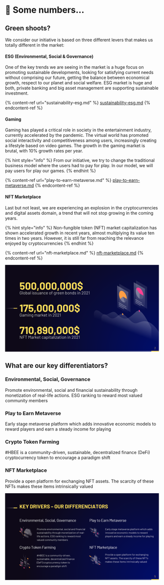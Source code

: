 # 🔢 Some numbers...

## G**reen shoots**?

We consider our initiative is based on three different levers that makes us totally different in the market:

#### ESG (Environmental, Social & Governance)

One of the key trends we are seeing in the market is a huge focus on promoting sustainable developments, looking for satisfying current needs without comprising our future, getting the balance between economical growth, respect to our planet and social welfare. ESG market is huge and both, private banking and big asset management are supporting sustainable investment.

{% content-ref url="sustainability-esg.md" %}
[sustainability-esg.md](sustainability-esg.md)
{% endcontent-ref %}

#### Gaming

Gaming has played a critical role in society in the entertainment industry, currently accelerated by the pandemic. The virtual world has promoted social interactivity and competitiveness among users, increasingly creating a lifestyle based on video games. The growth in the gaming market is brutal, with 10% growth rates per year.

{% hint style="info" %}
From our initiative, we try to change the traditional business model where the users had to pay for play. In our model, we will pay users for play our games.
{% endhint %}

{% content-ref url="play-to-earn-metaverse.md" %}
[play-to-earn-metaverse.md](play-to-earn-metaverse.md)
{% endcontent-ref %}

#### NFT Marketplace

Last but not least, we are experiencing an explosion in the cryptocurrencies and digital assets domain, a trend that will not stop growing in the coming years.

{% hint style="info" %}
Non-fungible token (NFT) market capitalization has shown accelerated growth in recent years, almost multiplying its value ten times in two years. However, it is still far from reaching the relevance enjoyed by cryptocurrencies
{% endhint %}

{% content-ref url="nft-marketplace.md" %}
[nft-marketplace.md](nft-marketplace.md)
{% endcontent-ref %}

![](<../.gitbook/assets/image (46).png>)

## What are our key differentiators?

### Environmental, Social, Governance

Promote environmental, social and financial sustainability through monetization of real-life actions. ESG ranking to reward most valued community members

### Play to Earn Metaverse

Early stage metaverse platform which adds innovative economic models to reward players and earn a steady income for playing

### Crypto Token Farming

\#HBEE is a community-driven, sustainable, decentralized finance (DeFi) cryptocurrency token to encourage a paradigm shift

### NFT Marketplace

Provide a open platform for exchanging NFT assets. The scarcity of these NFTs makes these items intrinsically valued

![](<../.gitbook/assets/image (44).png>)
